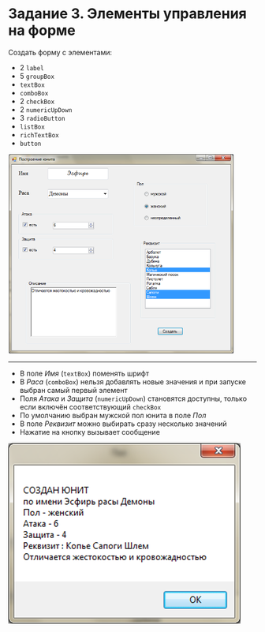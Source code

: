 # Задание 3. Элементы управления на форме
Создать форму с элементами:
- 2 `label`
- 5 `groupBox`
- `textBox`
- `comboBox`
- 2 `checkBox`
- 2 `numericUpDown`
- 3 `radioButton`
- `listBox`
- `richTextBox`
- `button`

![](https://github.com/kefaxoo/csharp-bsuir/raw/main/l3/images/Picture%201.png)
<hr>

- В поле _Имя_ (`textBox`) поменять шрифт
- В _Раса_ (`comboBox`) нельзя добавлять новые значения и при запуске выбран самый первый элемент
- Поля _Атака_ и _Защита_ (`numericUpDown`) становятся доступны, только если включён соответствующий `checkBox`
- По умолчанию выбран мужской пол юнита в поле _Пол_
- В поле _Реквизит_ можно выбирать сразу несколько значений
- Нажатие на кнопку вызывает сообщение

![](https://github.com/kefaxoo/csharp-bsuir/raw/main/l3/images/Picture%202.png)